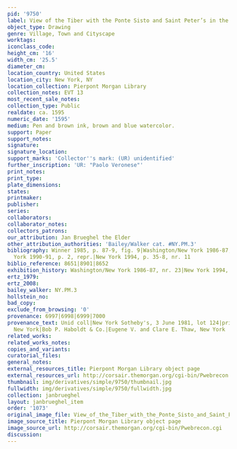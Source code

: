 ```yaml
---
pid: '9750'
label: View of the Tiber with the Ponte Sisto and Saint Peter’s in the Distance
object_type: Drawing
genre: Village, Town and Cityscape
worktags:
iconclass_code:
height_cm: '16'
width_cm: '25.5'
diameter_cm:
location_country: United States
location_city: New York, NY
location_collection: Pierpont Morgan Library
collection_notes: EVT 13
most_recent_sale_notes:
collection_type: Public
realdate: ca. 1595
numeric_date: '1595'
medium: Pen and brown ink, brown and blue watercolor.
support: Paper
support_notes:
signature:
signature_location:
support_marks: 'Collector''s mark: (UR) unidentified'
further_inscription: 'UR: "Paolo Veronese"'
print_notes:
print_type:
plate_dimensions:
states:
printmaker:
publisher:
series:
collaborators:
collaborator_notes:
collectors_patrons:
our_attribution: Jan Brueghel the Elder
other_attribution_authorities: 'Bailey/Walker cat. #NY.PM.3'
bibliography: Winner 1985, p. 87-9, fig. 9|Washington/New York 1986-87, nr. 23|New
  York 1990-91, p. 2, repr.|New York 1994, p. 35-8, nr. 11
biblio_reference: 8651|8901|8652
exhibition_history: Washington/New York 1986-87, nr. 23|New York 1994, nr. 11
ertz_1979:
ertz_2008:
bailey_walker: NY.PM.3
hollstein_no:
bad_copy:
exclude_from_browsing: '0'
provenance: 6997|6998|6999|7000
provenance_text: Unid coll|New York Sotheby's, 3 June 1981, lot 124|private collection,
  New York|Bob P. Haboldt & Co.|Eugene V. and Clare E. Thaw, New York
related_works:
related_works_notes:
copies_and_variants:
curatorial_files:
general_notes:
external_resources_title: Pierpont Morgan Library object page
external_resources_url: http://corsair.themorgan.org/cgi-bin/Pwebrecon.cgi
thumbnail: img/derivatives/simple/9750/thumbnail.jpg
fullwidth: img/derivatives/simple/9750/fullwidth.jpg
collection: janbrueghel
layout: janbrueghel_item
order: '1073'
original_image_file: View_of_the_Tiber_with_the_Ponte_Sisto_and_Saint_Peter_s_in_the_Distance_EVT_13_Pierpont_Morgan.jpg
image_source_title: Pierpont Morgan Library object page
image_source_url: http://corsair.themorgan.org/cgi-bin/Pwebrecon.cgi
discussion:
---
```

